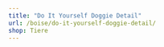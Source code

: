 ```yaml
---
title: "Do It Yourself Doggie Detail"
url: /boise/do-it-yourself-doggie-detail/
shop: Tiere
---
```

